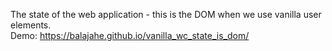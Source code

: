 The state of the web application - this is the DOM when we use vanilla user elements.
<br>
Demo: https://balajahe.github.io/vanilla_wc_state_is_dom/
